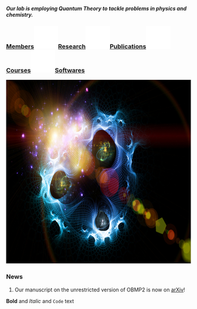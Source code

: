 **_Our lab is employing Quantum Theory to tackle problems in physics and chemistry._**


### [Members](Members)![Image](test_space.png)[Research](Research)![Image](test_space.png)[Publications](Publications)![Image](test_space.png)[Courses](Courses)![Image](test_space.png)[Softwares](Softwares)

<img src="test.jpg" width="750" height="500">


### News
1. Our manuscript on the unrestricted version of OBMP2 is now on [arXiv](https://arxiv.org/abs/2107.11260)!


**Bold** and _Italic_ and `Code` text
